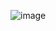 ![image](https://user-images.githubusercontent.com/97434907/151368978-93cae5c1-9699-41cb-afff-92d1d8e43661.png)
